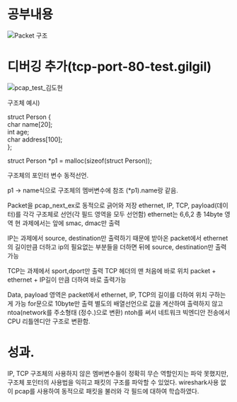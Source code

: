 # 공부내용


![Packet 구조](https://user-images.githubusercontent.com/52531056/61441680-17ff6680-a981-11e9-9200-6559023c56ca.jpg)



# 디버깅 추가(tcp-port-80-test.gilgil)
![pcap_test_김도현](https://user-images.githubusercontent.com/52531056/61533150-ed87d900-aa66-11e9-8bbe-4313c819ec2e.PNG)





구조체 예시)

struct Person {    
    char name[20];         
    int age;              
   char address[100];    
};

struct Person *p1 = malloc(sizeof(struct Person));

구조체의 포인터 변수 동적선언.


p1 -> name식으로 구조체의 멤버변수에 참조
(*p1).name랑 같음.


Packet을 pcap_next_ex로 동적으로 긁어와 저장
ethernet, IP, TCP, payload(데이터)를 각각 구조체로 선언(각 필드 영역을 모두 선언함)
ethernet는 6,6,2 총 14byte 영역 현 과제에서는 앞에 smac, dmac만 출력

IP는 과제에서 source, destination만 출력하기 때문에 받아온 packet에서
ethernet의 길이만큼 더하고 ip의 필요없는 부분들을 더하면 뒤에 source, destination만 출력 가능

TCP는 과제에서 sport,dport만 출력 TCP 헤더의 맨 처음에 바로 위치
packet + ethernet + IP길이 만큼 더하여 바로 출력가능

Data, payload 영역은 packet에서 ethernet, IP, TCP의 길이를 더하여 위치 구하는게 가능
for문으로 10byte만 출력
별도의 배열선언으로 값을 계산하여 출력하지 않고 ntoa(network를 주소형태 (정수.)으로 변환)
ntoh를 써서 네트워크 빅엔디안 전송에서 CPU 리틀엔디안 구조로 변환함.


# 성과.
IP, TCP 구조체의 사용하지 않은 멤버변수들이 정확히 무슨 역할인지는 파악 못했지만,
구조체 포인터의 사용법을 익히고 패킷의 구조를 파악할 수 있었다.
wireshark사용 없이 pcap를 사용하여 동적으로 패킷을 불러와 각 필드에 대하여 학습하였다.

